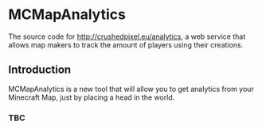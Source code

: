 # MCMapAnalytics
The source code for http://crushedpixel.eu/analytics, a web service that allows map makers to track the amount of players using their creations.

## Introduction
MCMapAnalytics is a new tool that will allow you to get analytics from your Minecraft Map, just by placing a head in the world.

### TBC
